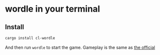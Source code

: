 # wordle in your terminal

## Install

```sh
cargo install cl-wordle
```

And then run `wordle` to start the game. Gameplay is the same as [the official](https://www.powerlanguage.co.uk/wordle/)
